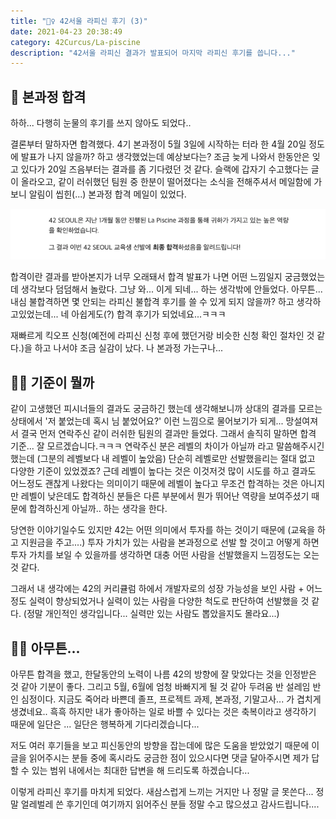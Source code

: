 ```yaml
---
title: "🏊‍♀️ 42서울 라피신 후기 (3)"
date: 2021-04-23 20:38:49
category: 42Curcus/La-piscine
description: "42서울 라피신 결과가 발표되어 마지막 라피신 후기를 씁니다..."
---
```


## 🎉 본과정 합격

하하... 다행히 눈물의 후기를 쓰지 않아도 되었다.. 

결론부터 말하자면 합격했다. 4기 본과정이 5월 3일에 시작하는 터라 한 4월 20일 정도에 발표가 나지 않을까? 하고 생각했었는데 예상보다는? 조금 늦게 나와서 한동안은 잊고 있다가 20일 즈음부터는 결과를 좀 기다렸던 것 같다. 슬랙에 갑자기 수고했다는 글이 올라오고, 같이 러쉬했던 팀원 중 한분이 떨어졌다는 소식을 전해주셔서 메일함에 가보니 알림이 씹힌(...) 본과정 합격 메일이 있었다.

![screenshot](./42-seoul-la-piscine-review-3_result.jpeg)

합격이란 결과를 받아본지가 너무 오래돼서 합격 발표가 나면 어떤 느낌일지 궁금했었는데 생각보다 덤덤해서 놀랐다. 그냥 와... 이게 되네... 하는 생각밖에 안들었다. 아무튼... 내심 불합격하면 몇 안되는 라피신 불합격 후기를 쓸 수 있게 되지 않을까? 하고 생각하고있었는데... 네 아쉽게도(?) 합격 후기가 되었네요...ㅋㅋㅋ

재빠르게 킥오프 신청(예전에 라피신 신청 후에 했던거랑 비슷한 신청 확인 절차인 것 같다.)을 하고 나서야 조금 실감이 났다. 나 본과정 가는구나...

## 🤷‍♀️ 기준이 뭘까

같이 고생했던 피시너들의 결과도 궁금하긴 했는데 생각해보니까 상대의 결과를 모르는 상태에서 '저 붙었는데 혹시 님 붙었어요?' 이런 느낌으로 물어보기가 되게... 망설여져서 결국 먼저 연락주신 같이 러쉬한 팀원의 결과만 들었다. 그래서 솔직히 말하면 합격 기준... 잘 모르겠습니다.ㅋㅋㅋ 연락주신 분은 레벨의 차이가 아닐까 라고 말씀해주시긴 했는데 (그분의 레벨보다 내 레벨이 높았음) 단순히 레벨로만 선발했을리는 절대 없고 다양한 기준이 있었겠죠? 근데 레벨이 높다는 것은 이것저것 많이 시도를 하고 결과도 어느정도 괜찮게 나왔다는 의미이기 때문에 레벨이 높다고 무조건 합격하는 것은 아니지만 레벨이 낮은데도 합격하신 분들은 다른 부분에서 뭔가 뛰어난 역량을 보여주셨기 때문에 합격하신게 아닐까.. 하는 생각을 한다.

당연한 이야기일수도 있지만 42는 어떤 의미에서 투자를 하는 것이기 때문에 (교육을 하고 지원금을 주고....) 투자 가치가 있는 사람을 본과정으로 선발 할 것이고 어떻게 하면 투자 가치를 보일 수 있을까를 생각하면 대충 어떤 사람을 선발했을지 느낌정도는 오는 것 같다.

그래서 내 생각에는 42의 커리큘럼 하에서 개발자로의 성장 가능성을 보인 사람 + 어느정도 실력이 향상되었거나 실력이 있는 사람을 다양한 척도로 판단하여 선발했을 것 같다. (정말 개인적인 생각입니다... 실력만 있는 사람도 뽑았을지도 몰라요...) 

## 🏃‍♀️ 아무튼...

아무튼 합격을 했고, 한달동안의 노력이 나름 42의 방향에 잘 맞았다는 것을 인정받은 것 같아 기분이 좋다. 그리고 5월, 6월에 엄청 바빠지게 될 것 같아 두려움 반 설레임 반인 심정이다. 지금도 죽어라 바쁜데 졸프, 프로젝트 과제, 본과정, 기말고사... 가 겹치게 생겼네요.. 흑흑 하지만 내가 좋아하는 일로 바쁠 수 있다는 것은 축복이라고 생각하기 때문에 일단은 ... 일단은 행복하게 기다리겠습니다...

저도 여러 후기들을 보고 피신동안의 방향을 잡는데에 많은 도움을 받았었기 때문에 이 글을 읽어주시는 분들 중에 혹시라도 궁금한 점이 있으시다면 댓글 달아주시면 제가 답할 수 있는 범위 내에서는 최대한 답변을 해 드리도록 하겠습니다...

이렇게 라피신 후기를 마치게 되었다. 새삼스럽게 느끼는 거지만 나 정말 글 못쓴다... 정말 얼레벌레 쓴 후기인데 여기까지 읽어주신 분들 정말 수고 많으셨고 감사드립니다....

